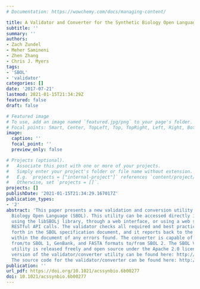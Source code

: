 ```yaml
---
# Documentation: https://wowchemy.com/docs/managing-content/

title: A Validator and Converter for the Synthetic Biology Open Language
subtitle: ''
summary: ''
authors:
- Zach Zundel
- Meher Samineni
- Zhen Zhang
- Chris J. Myers
tags:
- 'SBOL'
- 'validator'
categories: []
date: '2017-07-21'
lastmod: 2021-01-15T21:34:29Z
featured: false
draft: false

# Featured image
# To use, add an image named `featured.jpg/png` to your page's folder.
# Focal points: Smart, Center, TopLeft, Top, TopRight, Left, Right, BottomLeft, Bottom, BottomRight.
image:
  caption: ''
  focal_point: ''
  preview_only: false

# Projects (optional).
#   Associate this post with one or more of your projects.
#   Simply enter your project's folder or file name without extension.
#   E.g. `projects = ["internal-project"]` references `content/project/deep-learning/index.md`.
#   Otherwise, set `projects = []`.
projects: []
publishDate: '2021-01-15T21:34:29.167017Z'
publication_types:
- '2'
abstract: 'This paper presents a new validation and conversion utility for the Synthetic
  Biology Open Language (SBOL). This utility can be accessed directly in software
  using the libSBOLj library, through a web interface, or using a web service via
  RESTful API calls. The validator checks all required and best practice rules set
  forth in the SBOL specification document, and it reports back to the user the location
  within the document of any errors found. The converter is capable of translating
  from/to SBOL 1, GenBank, and FASTA formats to/from SBOL 2. The SBOL Validator/Converter
  utility is released freely and open source under the Apache 2.0 license. The online
  version of the validator/converter utility can be found here: http://www.async.ece.utah.edu/sbol-validator/.
  The source code for the validator/converter can be found here: http://github.com/SynBioDex/SBOL-Validator/.'
publication: ''
url_pdf: https://doi.org/10.1021/acssynbio.6b00277
doi: 10.1021/acssynbio.6b00277
---
```

